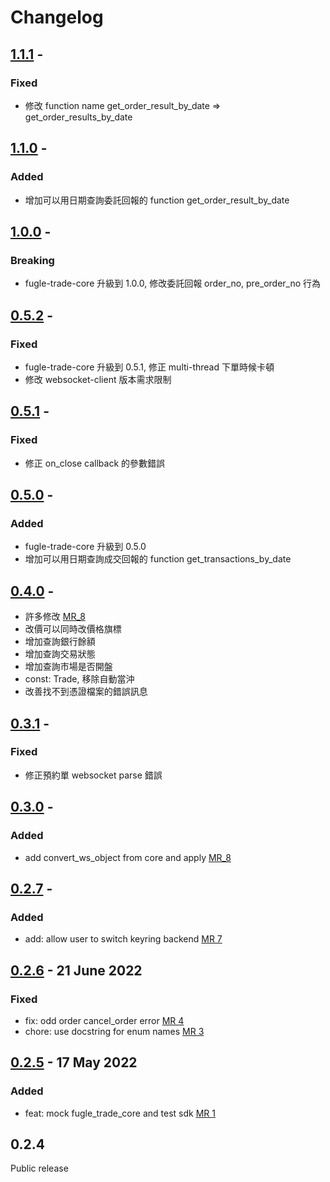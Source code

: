 # Changelog
## [1.1.1](https://github.com/fugle-dev/fugle-trade-python/compare/1.1.0...1.1.1) -

### Fixed
  - 修改 function name get_order_result_by_date => get_order_results_by_date
## [1.1.0](https://github.com/fugle-dev/fugle-trade-python/compare/1.0.0...1.1.0) -

### Added
  - 增加可以用日期查詢委託回報的 function get_order_result_by_date

## [1.0.0](https://github.com/fugle-dev/fugle-trade-python/compare/0.5.2...1.0.0) -

### Breaking
  - fugle-trade-core 升級到 1.0.0, 修改委託回報 order_no, pre_order_no 行為

## [0.5.2](https://github.com/fugle-dev/fugle-trade-python/compare/0.5.1...0.5.2) -
### Fixed
  - fugle-trade-core 升級到 0.5.1, 修正 multi-thread 下單時候卡頓
  - 修改 websocket-client 版本需求限制

## [0.5.1](https://github.com/fugle-dev/fugle-trade-python/compare/0.5.0...0.5.1) -
### Fixed
  - 修正 on_close callback 的參數錯誤


## [0.5.0](https://github.com/fugle-dev/fugle-trade-python/compare/0.4.0...0.5.0) -
### Added
  - fugle-trade-core 升級到 0.5.0
  - 增加可以用日期查詢成交回報的 function get_transactions_by_date

## [0.4.0](https://github.com/fugle-dev/fugle-trade-python/compare/0.3.1...0.4.0) -
  - 許多修改 [MR_8](https://github.com/fugle-dev/fugle-trade-python/pull/8)
  - 改價可以同時改價格旗標
  - 增加查詢銀行餘額
  - 增加查詢交易狀態
  - 增加查詢市場是否開盤
  - const: Trade, 移除自動當沖
  - 改善找不到憑證檔案的錯誤訊息


## [0.3.1](https://github.com/fugle-dev/fugle-trade-python/compare/0.3.0...0.3.1) -

### Fixed

- 修正預約單 websocket parse 錯誤

## [0.3.0](https://github.com/fugle-dev/fugle-trade-python/compare/0.2.7...0.3.0) -

### Added

- add convert_ws_object from core and apply [MR_8](https://github.com/fugle-dev/fugle-trade-python/pull/8)


## [0.2.7](https://github.com/fugle-dev/fugle-trade-python/compare/0.2.6...0.2.7) -

### Added

- add: allow user to switch keyring backend  [MR 7](https://github.com/fugle-dev/fugle-trade-python/pull/7)

## [0.2.6](https://github.com/fugle-dev/fugle-trade-python/compare/0.2.5...0.2.6) -  21 June 2022

### Fixed

- fix: odd order cancel_order error [MR 4](https://github.com/fugle-dev/fugle-trade-python/pull/4)
- chore: use docstring for enum names [MR 3](https://github.com/fugle-dev/fugle-trade-python/pull/3)

## [0.2.5](https://github.com/fugle-dev/fugle-trade-python/compare/0.2.4...0.2.5) -  17 May 2022

### Added

- feat: mock fugle_trade_core and test sdk [MR 1](https://github.com/fugle-dev/fugle-trade-python/pull/1)

## 0.2.4
  Public release
